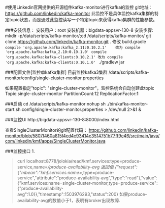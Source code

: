 #使用Linkedin官网提供的开源组件kafka-monitor进行kafka的监控
git地址：https://github.com/linkedin/kafka-monitor
此监控不是具体监控kafka集群的特定topic状态，而是通过此监控读写一个特定topic来获得kafka集群的性能参数。

###安装信息：
安装用户：root
安装机器：bigdata-appsvr-130-8
安装步骤:
mkdir -p/data/scripts/kafka-monitor/;cd /data/scripts/kafka-monitor/
git clone https://github.com/linkedin/kafka-monitor.git .
修改 build.gradle
     `compile 'org.apache.kafka:kafka_2.11:0.10.2.1'    改为 compile 'org.apache.kafka:kafka_2.10:0.10.1.0'
      compile 'org.apache.kafka:kafka-clients:0.10.2.1' 改为 compile 'org.apache.kafka:kafka-clients:0.10.1.0' `
./gradlew jar

###配置文件[监控单kafka集群]
目前监控kafka3集群
/data/scripts/kafka-monitor/config/single-cluster-monitor.properties

如果配置指定"topic": "single-cluster-monitor"，监控系统会自动创建此topic
Topic:single-cluster-monitor	PartitionCount:12	ReplicationFactor:1

###启动
cd /data/scripts/kafka-monitor
nohup sh   ./bin/kafka-monitor-start.sh config/single-cluster-monitor.properties > /dev/null 2>&1 &

###监控UI
http://bigdata-appsvr-130-8:8000/index.html


查看SingleClusterMonitor的git配置代码：
https://github.com/linkedin/kafka-monitor/blob/5807f460a815f4cd4c93414e3514751b77ff9e46/src/main/java/com/linkedin/kmf/apps/SingleClusterMonitor.java

###监控接口
1.
> curl localhost:8778/jolokia/read/kmf.services:type=produce-service,name=*/produce-availability-avg
   返回值
{"request":{"mbean":"kmf.services:name=*,type=produce-service","attribute":"produce-availability-avg","type":"read"},"value":{"kmf.services:name=single-cluster-monitor,type=produce-service":{"produce-availability-avg":1.0}},"timestamp":1503976293,"status":200}
如果produce-availability-avg的数值小于1，表明有broker出现故障.